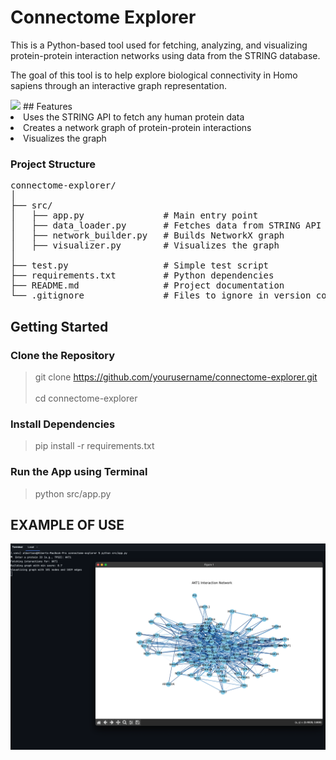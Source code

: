 # Connectome Explorer
This is a Python-based tool used for fetching, analyzing, and visualizing protein-protein interaction networks
using data from the STRING database. 

The goal of this tool is to help explore biological connectivity in Homo sapiens through an interactive graph representation.

<img src="https://img.shields.io/badge/language-Python-blue.svg" style="zoom:100%;" />
## Features
<li>Uses the STRING API to fetch any human protein data</li>
<li>Creates a network graph of protein-protein interactions</li>
<li>Visualizes the graph</li>


### Project Structure
<pre>
connectome-explorer/
│
├── src/
│   ├── app.py               # Main entry point
│   ├── data_loader.py       # Fetches data from STRING API
│   ├── network_builder.py   # Builds NetworkX graph
│   ├── visualizer.py        # Visualizes the graph
│
├── test.py                  # Simple test script
├── requirements.txt         # Python dependencies
├── README.md                # Project documentation
└── .gitignore               # Files to ignore in version control
</pre>

## Getting Started
### Clone the Repository
>git clone https://github.com/yourusername/connectome-explorer.git
><br>
> <br>
> cd connectome-explorer
### Install Dependencies
>pip install -r requirements.txt
### Run the App using Terminal
> python src/app.py

## EXAMPLE OF USE
![img.png](assets/img.png)
